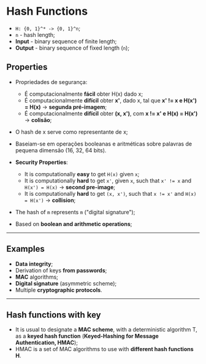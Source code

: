 # Hash Functions

* `H: {0, 1}^* -> {0, 1}^n`;
* `n` - hash length;
* **Input** - binary sequence of finite length;
* **Output** - binary sequence of fixed length (`n`);

<!--Add image-->

## Properties

* Propriedades de segurança:
  * É computacionalmente **fácil** obter H(x) dado x;
  * É computacionalmente **difícil** obter **x'**, dado x, tal que **x' != x e H(x') = H(x)** -> **segunda pré-imagem**;
  * É computacionalmente **difícil** obter **(x, x')**, com **x != x' e H(x) = H(x')** -> **colisão**;
* O hash de x serve como representante de x;
* Baseiam-se em operações booleanas e aritméticas sobre palavras de pequena dimensão (16, 32, 64 bits).

* **Security Properties**:
  * It is computationally **easy** to get `H(x)` given `x`;
  * It is computationally **hard** to get `x'`, given `x`, such that `x' != x` and `H(x') = H(x)` -> **second pre-image**;
  * It is computationally **hard** to get `(x, x')`, such that `x != x'` and `H(x) = H(x')` -> **collision**;
* The hash of `m` represents `m` ("digital signature");
* Based on **boolean and arithmetic operations**; 

---

## Examples

* **Data integrity**;
* Derivation of keys **from passwords**;
* **MAC** algorithms;
* **Digital signature** (asymmetric scheme);
* Multiple **cryptographic protocols**.

---

## Hash functions with key

* It is usual to designate a **MAC scheme**, with a deterministic algorithm T, as a **keyed hash function** (**Keyed-Hashing for Message Authentication, HMAC**);
* HMAC is a set of MAC algorithms to use with **different hash functions H**.

<!--Add image-->